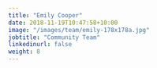 ```yaml
---
title: "Emily Cooper"
date: 2018-11-19T10:47:58+10:00
image: "/images/team/emily-178x178a.jpg"
jobtitle: "Community Team"
linkedinurl: false
weight: 8
---
```


